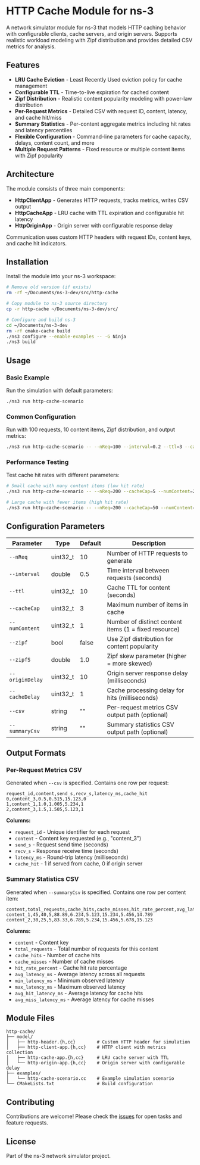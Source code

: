 # HTTP Cache Module for ns-3

A network simulator module for ns-3 that models HTTP caching behavior with configurable clients, cache servers, and origin servers. Supports realistic workload modeling with Zipf distribution and provides detailed CSV metrics for analysis.

## Features

- **LRU Cache Eviction** - Least Recently Used eviction policy for cache management
- **Configurable TTL** - Time-to-live expiration for cached content
- **Zipf Distribution** - Realistic content popularity modeling with power-law distribution
- **Per-Request Metrics** - Detailed CSV with request ID, content, latency, and cache hit/miss
- **Summary Statistics** - Per-content aggregate metrics including hit rates and latency percentiles
- **Flexible Configuration** - Command-line parameters for cache capacity, delays, content count, and more
- **Multiple Request Patterns** - Fixed resource or multiple content items with Zipf popularity

## Architecture

The module consists of three main components:

- **HttpClientApp** - Generates HTTP requests, tracks metrics, writes CSV output
- **HttpCacheApp** - LRU cache with TTL expiration and configurable hit latency
- **HttpOriginApp** - Origin server with configurable response delay

Communication uses custom HTTP headers with request IDs, content keys, and cache hit indicators.

## Installation

Install the module into your ns-3 workspace:

```bash
# Remove old version (if exists)
rm -rf ~/Documents/ns-3-dev/src/http-cache

# Copy module to ns-3 source directory
cp -r http-cache ~/Documents/ns-3-dev/src/

# Configure and build ns-3
cd ~/Documents/ns-3-dev
rm -rf cmake-cache build
./ns3 configure --enable-examples -- -G Ninja
./ns3 build
```

## Usage

### Basic Example

Run the simulation with default parameters:

```bash
./ns3 run http-cache-scenario
```

### Common Configuration

Run with 100 requests, 10 content items, Zipf distribution, and output metrics:

```bash
./ns3 run http-cache-scenario -- --nReq=100 --interval=0.2 --ttl=3 --cacheCap=5 --numContent=10 --zipf=true --zipfS=1.0 --originDelay=5 --cacheDelay=1 --csv=metrics.csv --summaryCsv=summary.csv
```

### Performance Testing

Test cache hit rates with different parameters:

```bash
# Small cache with many content items (low hit rate)
./ns3 run http-cache-scenario -- --nReq=200 --cacheCap=5 --numContent=20 --zipf=true --zipfS=1.2

# Large cache with fewer items (high hit rate)
./ns3 run http-cache-scenario -- --nReq=200 --cacheCap=50 --numContent=10 --zipf=true --zipfS=0.8
```

## Configuration Parameters

| Parameter | Type | Default | Description |
|-----------|------|---------|-------------|
| `--nReq` | uint32_t | 10 | Number of HTTP requests to generate |
| `--interval` | double | 0.5 | Time interval between requests (seconds) |
| `--ttl` | uint32_t | 10 | Cache TTL for content (seconds) |
| `--cacheCap` | uint32_t | 3 | Maximum number of items in cache |
| `--numContent` | uint32_t | 1 | Number of distinct content items (1 = fixed resource) |
| `--zipf` | bool | false | Use Zipf distribution for content popularity |
| `--zipfS` | double | 1.0 | Zipf skew parameter (higher = more skewed) |
| `--originDelay` | uint32_t | 10 | Origin server response delay (milliseconds) |
| `--cacheDelay` | uint32_t | 1 | Cache processing delay for hits (milliseconds) |
| `--csv` | string | "" | Per-request metrics CSV output path (optional) |
| `--summaryCsv` | string | "" | Summary statistics CSV output path (optional) |

## Output Formats

### Per-Request Metrics CSV

Generated when `--csv` is specified. Contains one row per request:

```csv
request_id,content,send_s,recv_s,latency_ms,cache_hit
0,content_3,0.5,0.515,15.123,0
1,content_1,1.0,1.005,5.234,1
2,content_3,1.5,1.505,5.123,1
```

**Columns:**
- `request_id` - Unique identifier for each request
- `content` - Content key requested (e.g., "content_3")
- `send_s` - Request send time (seconds)
- `recv_s` - Response receive time (seconds)
- `latency_ms` - Round-trip latency (milliseconds)
- `cache_hit` - 1 if served from cache, 0 if origin server

### Summary Statistics CSV

Generated when `--summaryCsv` is specified. Contains one row per content item:

```csv
content,total_requests,cache_hits,cache_misses,hit_rate_percent,avg_latency_ms,min_latency_ms,max_latency_ms,avg_hit_latency_ms,avg_miss_latency_ms
content_1,45,40,5,88.89,6.234,5.123,15.234,5.456,14.789
content_2,30,25,5,83.33,6.789,5.234,15.456,5.678,15.123
```

**Columns:**
- `content` - Content key
- `total_requests` - Total number of requests for this content
- `cache_hits` - Number of cache hits
- `cache_misses` - Number of cache misses
- `hit_rate_percent` - Cache hit rate percentage
- `avg_latency_ms` - Average latency across all requests
- `min_latency_ms` - Minimum observed latency
- `max_latency_ms` - Maximum observed latency
- `avg_hit_latency_ms` - Average latency for cache hits
- `avg_miss_latency_ms` - Average latency for cache misses

## Module Files

```
http-cache/
├── model/
│   ├── http-header.{h,cc}        # Custom HTTP header for simulation
│   ├── http-client-app.{h,cc}    # HTTP client with metrics collection
│   ├── http-cache-app.{h,cc}     # LRU cache server with TTL
│   └── http-origin-app.{h,cc}    # Origin server with configurable delay
├── examples/
│   └── http-cache-scenario.cc    # Example simulation scenario
└── CMakeLists.txt                # Build configuration
```

## Contributing

Contributions are welcome! Please check the [issues](https://github.com/eliemada/ns-3-project/issues) for open tasks and feature requests.

## License

Part of the ns-3 network simulator project.
